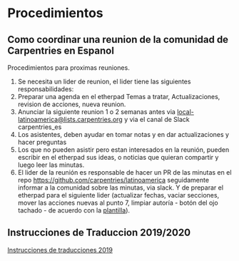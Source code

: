 # Procedimientos



## Como coordinar una reunion de la comunidad de Carpentries en Espanol

Procedimientos para proximas reuniones.
1. Se necesita un lider de reunion, el lider tiene las siguientes responsabilidades:
2. Preparar una agenda en el etherpad Temas a tratar, Actualizaciones, revision de acciones, nueva reunion.
3. Anunciar la siguiente reunion 1 o 2 semanas antes via local-latinoamerica@lists.carpentries.org y via el canal de  Slack carpentries_es 
4. Los asistentes, deben ayudar en tomar notas y en dar actualizaciones y hacer preguntas
5. Los que no pueden asistir pero estan interesados en la reunión, pueden escribir en el etherpad sus ideas, o noticias que quieran compartir y luego leer las minutas.
6. El lider de la reunión es responsable de hacer un PR de las minutas en el repo https://github.com/carpentries/latinoamerica seguidamente informar a la comunidad sobre las minutas, via slack. Y de preparar el etherpad para el siguiente lider (actualizar fechas, vaciar secciones, mover las acciones nuevas al punto 7, limpiar autoría - botón del ojo tachado - de acuerdo con la [plantilla](https://github.com/carpentries/latinoamerica/blob/master/traducciones/minutos/plantilla.md)).

## Instrucciones de Traduccion 2019/2020

[Instrucciones de traducciones 2019](https://github.com/carpentries/latinoamerica/blob/master/traducciones/2019_instrucciones.md)
